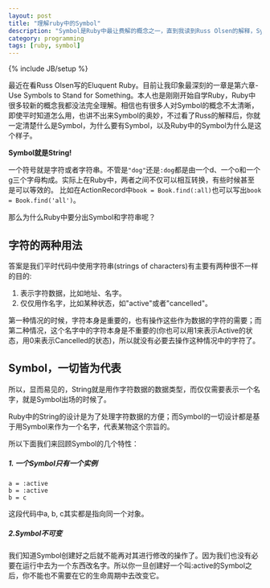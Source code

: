 ```yaml
---
layout: post
title: "理解ruby中的Symbol"
description: "Symbol是Ruby中最让费解的概念之一，直到我读到Russ Olsen的解释，Symbol就是另一种字符串，优化来做代表某物的名字，Symbol就是Symbol，就是指代某物的符号。"
category: programming
tags: [ruby, symbol]
---
```

{% include JB/setup %}

最近在看Russ Olsen写的Eluquent Ruby。目前让我印象最深刻的一章是第六章-
Use Symbols to Stand for Something。本人也是刚刚开始自学Ruby，Ruby中很多较新的概念我都没法完全理解。相信也有很多人对Symbol的概念不太清晰，即使平时知道怎么用，也讲不出来Symbol的奥妙，不过看了Russ的解释后，你就一定清楚什么是Symbol，为什么要有Symbol，以及Ruby中的Symbol为什么是这个样子。


**Symbol就是String!**

一个符号就是字符或者字符串。不管是`"dog"`还是`:dog`都是由一个d、一个o和一个g三个字母构成。实际上在Ruby中，两者之间不仅可以相互转换，有些时候甚至是可以等效的。
比如在ActionRecord中`book = Book.find(:all)`也可以写出`book = Book.find('all')`。

那么为什么Ruby中要分出Symbol和字符串呢？

## 字符的两种用法

答案是我们平时代码中使用字符串(strings of characters)有主要有两种很不一样的目的:

1. 表示字符数据，比如地址、名字。
2. 仅仅用作名字，比如某种状态，如"active"或者"cancelled"。


第一种情况的时候，字符本身是重要的，也有操作这些作为数据的字符的需要；而第二种情况，这个名字中的字符本身是不重要的(你也可以用1来表示Active的状态，用0来表示Cancelled的状态)，所以就没有必要去操作这种情况中的字符了。


## Symbol，一切皆为代表

所以，显而易见的，String就是用作字符数据的数据类型，而仅仅需要表示一个名字，就是Symbol出场的时候了。

Ruby中的String的设计是为了处理字符数据的方便；而Symbol的一切设计都是基于用Symbol来作为一个名字，代表某物这个宗旨的。

所以下面我们来回顾Symbol的几个特性：

##### 1. 一个Symbol只有一个实例

    a = :active
    b = :active
    b = c

这段代码中a, b, c其实都是指向同一个对象。

##### 2.Symbol不可变

我们知道Symbol创建好之后就不能再对其进行修改的操作了。因为我们也没有必要在运行中去为一个东西改名字。所以你一旦创建好一个叫:active的Symbol之后，你不能也不需要在它的生命周期中去改变它。

